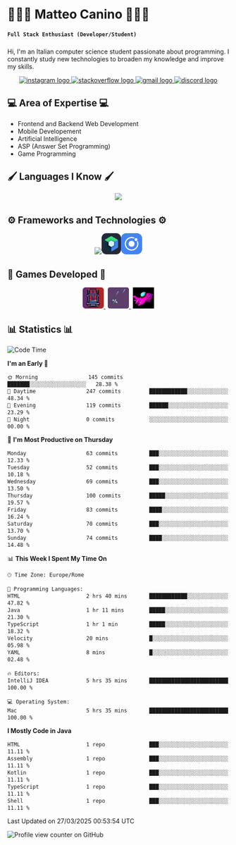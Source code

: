 # 🧑🏻‍💻 Matteo Canino 🧑🏻‍💻
**``Full Stack Enthusiast (Developer/Student)``**

###
Hi, I'm an Italian computer science student passionate about programming. I constantly study new technologies to broaden my knowledge and improve my skills.

<div align="center">
  <a href="https://www.instagram.com/matteo.canino?igsh=MWFtNmo0dWFkZTBxNA%3D%3D&utm_source=qr" target="_blank">
    <img src="https://img.shields.io/static/v1?message=Instagram&logo=instagram&label=&color=E4405F&logoColor=white&labelColor=&style=for-the-badge" height="35" alt="instagram logo"  />
  </a>
  <a href="https://stackoverflow.com/users/12993439/matte18-ita" target="_blank">
    <img src="https://img.shields.io/static/v1?message=Stackoverflow&logo=stackoverflow&label=&color=FE7A16&logoColor=white&labelColor=&style=for-the-badge" height="35" alt="stackoverflow logo"  />
  </a>
  <a href="mailto:matteocanino18@gmail.com" target="_blank">
    <img src="https://img.shields.io/static/v1?message=Gmail&logo=gmail&label=&color=EA4335&logoColor=white&labelColor=&style=for-the-badge" height="35" alt="gmail logo"  />
  </a>
  <a href="https://discord.com/users/789813212575957023" target="_blank">
    <img src="https://img.shields.io/static/v1?message=Discord&logo=discord&label=&color=5865F2&logoColor=white&labelColor=&style=for-the-badge" height="35" alt="discord logo"  />
  </a>
</div>

###

## 💻 Area of ​​Expertise 💻
<ul>
  <li>Frontend and Backend Web Development</li>
  <li>Mobile Developement</li>
  <li>Artificial Intelligence</li>
  <li>ASP (Answer Set Programming)</li>
  <li>Game Programming</li>
</ul>

## 🖌️ Languages ​​I Know 🖌️

<p align="center">
  <img src="https://skillicons.dev/icons?i=py,java,html,css,php,kotlin,ts,js,perl,cpp,cs,bash" />
</p>

## ⚙️ Frameworks and Technologies ⚙️
<p align="center">
  <img src="https://skillicons.dev/icons?i=spring,angular,tailwind,alpinejs,jquery,bootstrap,mysql,postgres,redis,postman,mongodb,docker,unity,androidstudio" />
  &#x200B;
  <img src="https://raw.githubusercontent.com/matte18it/matte18it/main/assets/jetpackCompose.png" height="48" alt="Jetpack Compose" />
  &#x200B;
  <img src="https://raw.githubusercontent.com/matte18it/matte18it/main/assets/IonicLogo.png" height="48" alt="Ionic Logo" />
</p>

## 👾 Games Developed 👾
<div align="center">
  <a href="https://www.gamepix.com/play/speed-racer" target="_blank">
    <img src="https://raw.githubusercontent.com/matte18it/matte18it/main/assets/speedRacerLogo.png" height="48" alt="Speed Racer Logo" />
  </a>
  &#x200A;
  <a href="https://www.gamepix.com/play/space-pixel" target="_blank">
    <img src="https://raw.githubusercontent.com/matte18it/matte18it/main/assets/spacePixelLogo.png" height="48" alt="Space Pixel Logo" />
  </a>
  &#x200A;
  <a href="https://www.gamepix.com/play/let-s-fly" target="_blank">
    <img src="https://raw.githubusercontent.com/matte18it/matte18it/main/assets/letFlyLogo.png" height="48" alt="Let's Fly! Logo" />
  </a>
</div>

## 📊 Statistics 📊
<!--START_SECTION:waka-->
![Code Time](http://img.shields.io/badge/Code%20Time-106%20hrs%2023%20mins-blue)

**I'm an Early 🐤** 

```text
🌞 Morning                145 commits         ███████░░░░░░░░░░░░░░░░░░   28.38 % 
🌆 Daytime                247 commits         ████████████░░░░░░░░░░░░░   48.34 % 
🌃 Evening                119 commits         ██████░░░░░░░░░░░░░░░░░░░   23.29 % 
🌙 Night                  0 commits           ░░░░░░░░░░░░░░░░░░░░░░░░░   00.00 % 
```
📅 **I'm Most Productive on Thursday** 

```text
Monday                   63 commits          ███░░░░░░░░░░░░░░░░░░░░░░   12.33 % 
Tuesday                  52 commits          ███░░░░░░░░░░░░░░░░░░░░░░   10.18 % 
Wednesday                69 commits          ███░░░░░░░░░░░░░░░░░░░░░░   13.50 % 
Thursday                 100 commits         █████░░░░░░░░░░░░░░░░░░░░   19.57 % 
Friday                   83 commits          ████░░░░░░░░░░░░░░░░░░░░░   16.24 % 
Saturday                 70 commits          ███░░░░░░░░░░░░░░░░░░░░░░   13.70 % 
Sunday                   74 commits          ████░░░░░░░░░░░░░░░░░░░░░   14.48 % 
```


📊 **This Week I Spent My Time On** 

```text
🕑︎ Time Zone: Europe/Rome

💬 Programming Languages: 
HTML                     2 hrs 40 mins       ████████████░░░░░░░░░░░░░   47.82 % 
Java                     1 hr 11 mins        █████░░░░░░░░░░░░░░░░░░░░   21.30 % 
TypeScript               1 hr 1 min          █████░░░░░░░░░░░░░░░░░░░░   18.32 % 
Velocity                 20 mins             █░░░░░░░░░░░░░░░░░░░░░░░░   05.98 % 
YAML                     8 mins              █░░░░░░░░░░░░░░░░░░░░░░░░   02.48 % 

🔥 Editors: 
IntelliJ IDEA            5 hrs 35 mins       █████████████████████████   100.00 % 

💻 Operating System: 
Mac                      5 hrs 35 mins       █████████████████████████   100.00 % 
```

**I Mostly Code in Java** 

```text
HTML                     1 repo              ███░░░░░░░░░░░░░░░░░░░░░░   11.11 % 
Assembly                 1 repo              ███░░░░░░░░░░░░░░░░░░░░░░   11.11 % 
Kotlin                   1 repo              ███░░░░░░░░░░░░░░░░░░░░░░   11.11 % 
TypeScript               1 repo              ███░░░░░░░░░░░░░░░░░░░░░░   11.11 % 
Shell                    1 repo              ███░░░░░░░░░░░░░░░░░░░░░░   11.11 % 
```




 Last Updated on 27/03/2025 00:53:54 UTC
<!--END_SECTION:waka-->

![Profile view counter on GitHub](https://komarev.com/ghpvc/?username=matte18it&color=orange)
